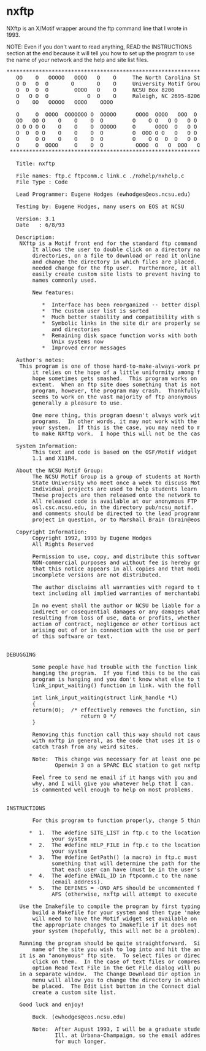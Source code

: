 # nxftp
NXftp is an X/Motif wrapper around the ftp command line that I wrote in 1993.


NOTE:  Even if you don't want to read anything, READ the INSTRUCTIONS
       section at the end because it will tell you how to set up the 
       program to use the name of your network and the help and site
       list files.

<pre>
**********************************************************************
   OO    O   OOOOO   OOOO   O    O     The North Carolina State
   O O   O  O       O       O    O     University Motif Group
   O  O  O  O        OOOO   O    O     NCSU Box 8206
   O   O O  O            O  O    O     Raleigh, NC 2695-8206
   O    OO   OOOOO   OOOO    OOOO

   O     O  OOOO  OOOOOOO O  OOOOO      OOOO  OOOO   OOO  O    O OOOO
   OO   OO O    O    O    O  O         O    O O   O O   O O    O O   O
   O O O O O    O    O    O  OOOOO     O      OOOO  O   O O    O OOOO
   O  O  O O    O    O    O  O         O  OOO O O   O   O O    O O
   O     O O    O    O    O  O         O    O O  O  O   O O    O O
   O     O  OOOO     O    O  O          OOOO  O   O  OOO   OOOO  O
 **********************************************************************

   Title: nxftp

   File names: ftp.c ftpcomm.c link.c ./nxhelp/nxhelp.c
   File Type : Code

   Lead Programmer: Eugene Hodges (ewhodges@eos.ncsu.edu)

   Testing by: Eugene Hodges, many users on EOS at NCSU

   Version: 3.1
   Date   : 6/8/93

   Description:
	NXftp is a Motif front end for the standard ftp command in Unix. 
        It allows the user to double click on a directory name to change
        directories, on a file to download or read it online if it is text,
        and change the directory in which files are placed.  This is a much
        needed change for the ftp user.  Furthermore, it allows the user to 
        easily create custom site lists to prevent having to re-enter the site
        names commonly used.

        New features:

           *  Interface has been reorganized -- better display of info!!
           *  The custom user list is sorted
           *  Much better stability and compatibility with sites
           *  Symbolic links in the site dir are properly separated into files
              and directories
           *  Remaining disk space function works with both AFS and non-AFS
              Unix systems now
           *  Improved error messages

   Author's notes:
	This program is one of those hard-to-make-always-work programs since
        it relies on the hope of a little uniformity among ftp sites.  This
        hope sometimes gets smashed.  This program works on EOS to a great
        extent.  When an ftp site does something that is not known to the 
        program, however, the program may crash.  Thankfully, the program 
        seems to work on the vast majority of ftp anonymous sites and is 
        generally a pleasure to use.

        One more thing, this program doesn't always work with all ftp 
        programs.  In other words, it may not work with the ftp program on
        your system.  If this is the case, you may need to modify the code
        to make NXftp work.  I hope this will not be the case, though.

   System Information:
        This text and code is based on the OSF/Motif widget set version
        1.1 and X11R4.

   About the NCSU Motif Group:
        The NCSU Motif Group is a group of students at North Carolina
        State University who meet once a week to discuss Motif programming.
        Individual projects are used to help students learn Motif.
        These projects are then released onto the network to help others.
        All released code is available at our anonymous FTP site:
        osl.csc.ncsu.edu, in the directory pub/ncsu_motif.  Questions
        and comments should be directed to the lead programmer for the
        project in question, or to Marshall Brain (brain@eos.ncsu.edu).

   Copyright Information:
        Copyright 1992, 1993 by Eugene Hodges
        All Rights Reserved

        Permission to use, copy, and distribute this software and text for
        NON-commercial purposes and without fee is hereby granted, provided
        that this notice appears in all copies and that modified or
        incomplete versions are not distributed.

        The author disclaims all warranties with regard to the software or
        text including all implied warranties of merchantability and fitness.

        In no event shall the author or NCSU be liable for any special,
        indirect or cosequential damages or any damages whatsoever
        resulting from loss of use, data or profits, whether in an
        action of contract, negligence or other tortious action,
        arising out of or in connection with the use or performance
        of this software or text.


DEBUGGING

        Some people have had trouble with the function link_input_waiting()
        hanging the program.  If you find this to be the case (or if the
        program is hanging and you don't know what else to try), replace the
        link_input_waiting() function in link. with the following:

        int link_input_waiting(struct link_handle *l)
        {
        return(0);  /* effectively removes the function, since it will always
                       return 0 */
        }

        Removing this function call this way should not cause any problems
        with nxftp in general, as the code that uses it is only there to try
        catch trash from any weird sites.

        Note:  This change was necessary for at least one person using 
               Openwin 3 on a SPARC ELC station to get nxftp to work.

        Feel free to send me email if it hangs with you and you don't know
        why, and I will give you whatever help that I can.  Hopefully the code
        is commented well enough to help on most problems.


INSTRUCTIONS

        For this program to function properly, change 5 things:

       *  1.  The #define SITE_LIST in ftp.c to the location it will have on
              your system
       *  2.  The #define HELP_FILE in ftp.c to the location it will have on
              your system
       *  3.  The #define GetPath() (a macro) in ftp.c must be changed to 
              something that will determine the path for the custom site list
              that each user can have (must be in the user's directory).
       *  4.  The #define EMAIL_ID in ftpcomm.c to the name of your system 
              (email address).
       *  5.  The DEFINES = -DNO_AFS should be uncommented for systems without
              AFS (otherwise, nxftp will attempt to execute "fs lq").

	Use the Imakefile to compile the program by first typing 'xmkmf' to
        build a Makefile for your system and then type 'make' to compile.  You
        will need to have the Motif widget set available on your system.  Make
        the appropriate changes to Imakefile if it does not accurately reflect
        your system (hopefully, this will not be a problem).

	Running the program should be quite straightforward.  Simply enter the
        name of the site you wish to log into and hit the anonymous button if 
	it is an "anonymous" ftp site.  To select files or directories, double 
        click on them.  In the case of text files or compressed text files, the
        option Read Text File in the Get File dialog will pull up the text file
	in a separate window.  The Change Download Dir option in the Control
        menu will allow you to change the directory in which files received will
        be placed.  The Edit List button in the Connect dialog allows you to
        create a custom site list.

	Good luck and enjoy!

        Buck. (ewhodges@eos.ncsu.edu)

        Note:  After August 1993, I will be a graduate student at Univ. of
               Ill. at Urbana-Champaign, so the email address is not valid
               for much longer.
</pre>
